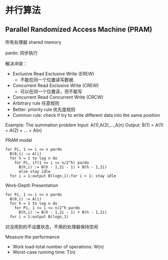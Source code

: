 # 并行算法

## Parallel Randomized Access Machine (PRAM)

所有处理器 shared memory

pardo: 同步执行

解决冲突：

- Exclusive Read Exclusive Write (EREW)
  - 不能在同一个位置读写数据
- Concurrent Read Exclusive Write (CREW)
  - 可以在同一个位置读，但不能写
- Concurrent Read Concurrent Write (CRCW)
- Arbitrary rule 任意规则
- Better: priority rule 优先度规则
- Common rule: check if try to write different data into the same position

Example: The summation problem
Input: A(1),A(2),...,A(n)
Output: B(1) = A(1) + A(2) + ... + A(n)

PRAM model
```
for Pi, 1 <= i <= n pardo
  B(0,i) := A(i)
  for h = 1 to log n do
    for Pi, if(1 <= i <= n/2^h) pardo
      B(h,i) := B(h - 1,2i - 1) + B(h - 1,2i)
      else stay idle
  for i = 1:output B(logn,1);for i > 1: stay idle
```

Work-Depth Presentation
```
for Pi, 1 <= i <= n pardo
  B(0,i) := A(i)
  for h = 1 to log n do
    for Pi, 1 <= i <= n/2^h pardo
      B(h,i) := B(h - 1,2i - 1) + B(h - 1,2i)
  for i = 1:output B(logn,1)
```
对没用到的不设置状态，不用的处理器保持空闲

Measure the performance
+ Work load-total number of operations: W(n)
+ Worst-case running time: T(n)